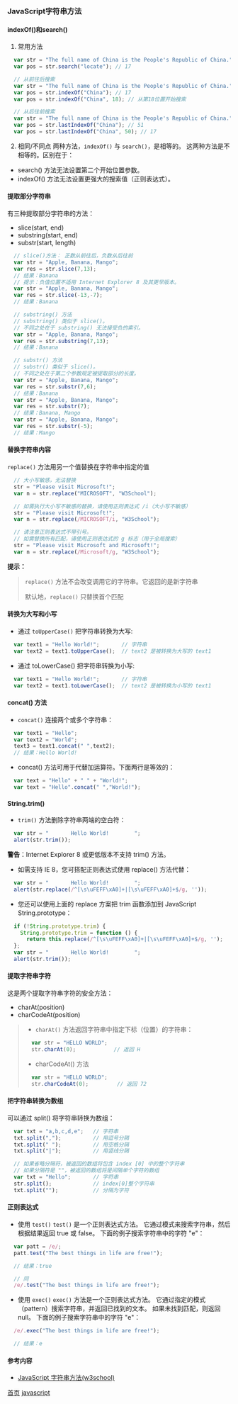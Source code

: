 ### JavaScript字符串方法

#### indexOf()和search()
1. 常用方法
```javascript 
  var str = "The full name of China is the People's Republic of China.";
  var pos = str.search("locate"); // 17

  // 从前往后搜索
  var str = "The full name of China is the People's Republic of China.";
  var pos = str.indexOf("China"); // 17
  var pos = str.indexOf("China", 18); // 从第18位置开始搜索

  // 从后往前搜索
  var str = "The full name of China is the People's Republic of China.";
  var pos = str.lastIndexOf("China"); // 51
  var pos = str.lastIndexOf("China", 50); // 17
```
2. 相同/不同点
  两种方法，`indexOf()` 与 `search()`，是相等的。
  这两种方法是不相等的。区别在于：
  * search() 方法无法设置第二个开始位置参数。
  * indexOf() 方法无法设置更强大的搜索值（正则表达式）。

#### 提取部分字符串
有三种提取部分字符串的方法：
  * slice(start, end)
  * substring(start, end)
  * substr(start, length)

```javascript
  // slice()方法： 正数从前往后，负数从后往前
  var str = "Apple, Banana, Mango";
  var res = str.slice(7,13);
  // 结果：Banana
  // 提示：负值位置不适用 Internet Explorer 8 及其更早版本。
  var str = "Apple, Banana, Mango";
  var res = str.slice(-13,-7);
  // 结果：Banana

  // substring() 方法
  // substring() 类似于 slice()。
  // 不同之处在于 substring() 无法接受负的索引。
  var str = "Apple, Banana, Mango";
  var res = str.substring(7,13);
  // 结果：Banana

  // substr() 方法
  // substr() 类似于 slice()。
  // 不同之处在于第二个参数规定被提取部分的长度。
  var str = "Apple, Banana, Mango";
  var res = str.substr(7,6);
  // 结果：Banana
  var str = "Apple, Banana, Mango";
  var res = str.substr(7);
  // 结果：Banana, Mango
  var str = "Apple, Banana, Mango";
  var res = str.substr(-5);
  // 结果：Mango
```
#### 替换字符串内容
`replace()` 方法用另一个值替换在字符串中指定的值

```javascript
  // 大小写敏感，无法替换
  str = "Please visit Microsoft!";
  var n = str.replace("MICROSOFT", "W3School");

  // 如需执行大小写不敏感的替换，请使用正则表达式 /i（大小写不敏感）
  str = "Please visit Microsoft!";
  var n = str.replace(/MICROSOFT/i, "W3School");

  // 请注意正则表达式不带引号。
  // 如需替换所有匹配，请使用正则表达式的 g 标志（用于全局搜索）
  str = "Please visit Microsoft and Microsoft!";
  var n = str.replace(/Microsoft/g, "W3School");
```

**提示：**
> `replace()` 方法不会改变调用它的字符串。它返回的是新字符串 
> 
> 默认地，`replace()` 只替换首个匹配

#### 转换为大写和小写
* 通过 `toUpperCase()` 把字符串转换为大写:
```javascript
  var text1 = "Hello World!";       // 字符串
  var text2 = text1.toUpperCase();  // text2 是被转换为大写的 text1
```
* 通过 toLowerCase() 把字符串转换为小写:
```javascript
  var text1 = "Hello World!";       // 字符串
  var text2 = text1.toLowerCase();  // text2 是被转换为小写的 text1
```

#### concat() 方法
* `concat()` 连接两个或多个字符串：
```javascript
  var text1 = "Hello";
  var text2 = "World";
  text3 = text1.concat(" ",text2);
  // 结果：Hello World!
```
* concat() 方法可用于代替加运算符。下面两行是等效的：
```javascript
  var text = "Hello" + " " + "World!";
  var text = "Hello".concat(" ","World!");
```
#### String.trim()
* `trim()` 方法删除字符串两端的空白符：
```javascript
  var str = "       Hello World!        ";
  alert(str.trim());
```
**警告**：Internet Explorer 8 或更低版本不支持 trim() 方法。
* 如需支持 IE 8，您可搭配正则表达式使用 replace() 方法代替：
```javascript
  var str = "       Hello World!        ";
  alert(str.replace(/^[\s\uFEFF\xA0]+|[\s\uFEFF\xA0]+$/g, ''));
```
* 您还可以使用上面的 replace 方案把 trim 函数添加到 JavaScript String.prototype：
```javascript
  if (!String.prototype.trim) {
    String.prototype.trim = function () {
      return this.replace(/^[\s\uFEFF\xA0]+|[\s\uFEFF\xA0]+$/g, '');
  };
  var str = "       Hello World!        ";
  alert(str.trim());
```
#### 提取字符串字符
这是两个提取字符串字符的安全方法：
* charAt(position)
* charCodeAt(position)
> * `charAt()` 方法返回字符串中指定下标（位置）的字符串：
> ```javascript
>   var str = "HELLO WORLD";
>   str.charAt(0);            // 返回 H
> ```
> * charCodeAt() 方法
> ```javascript
>   var str = "HELLO WORLD";
>   str.charCodeAt(0);         // 返回 72
> ```

####  把字符串转换为数组 
可以通过 split() 将字符串转换为数组： 
```javascript
  var txt = "a,b,c,d,e";   // 字符串
  txt.split(",");          // 用逗号分隔
  txt.split(" ");          // 用空格分隔
  txt.split("|");          // 用竖线分隔

  // 如果省略分隔符，被返回的数组将包含 index [0] 中的整个字符串
  // 如果分隔符是 ""，被返回的数组将是间隔单个字符的数组
  var txt = "Hello";       // 字符串
  str.split();             // index[0]整个字符串
  txt.split("");           // 分隔为字符
```
#### 正则表达式 
* 使用 `test()`
`test()` 是一个正则表达式方法。
它通过模式来搜索字符串，然后根据结果返回 true 或 false。
下面的例子搜索字符串中的字符 "e"： 

```javascript
  var patt = /e/;
  patt.test("The best things in life are free!"); 

  // 结果：true

  // 同
  /e/.test("The best things in life are free!");
```
* 使用 `exec()`
`exec()` 方法是一个正则表达式方法。
它通过指定的模式（pattern）搜索字符串，并返回已找到的文本。
如果未找到匹配，则返回 null。
下面的例子搜索字符串中的字符 "e"：

```javascript
  /e/.exec("The best things in life are free!");

  // 结果：e
```

#### 参考内容
* [JavaScript 字符串方法(w3school)](https://www.w3school.com.cn/js/js_string_methods.asp)

[首页](../../README.md)  [javascript](javascript.md)